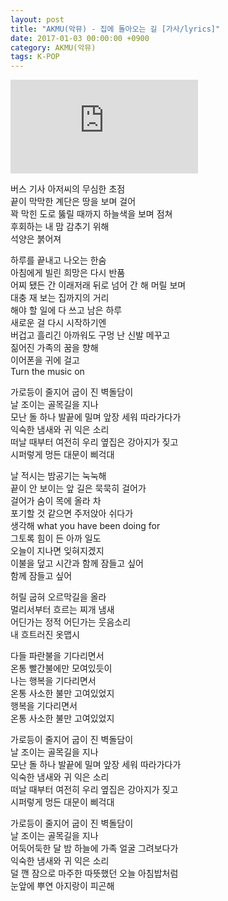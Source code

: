 ```yaml
---
layout: post
title: "AKMU(악뮤) - 집에 돌아오는 길 [가사/lyrics]"
date: 2017-01-03 00:00:00 +0900
category: AKMU(악뮤)
tags: K-POP
---
```


<div class="youtube-iframe-container iframe-16-to-9">
    <iframe src="https://www.youtube.com/embed/FEcfXRPaO90" title="AKMU(악뮤) - 집에 돌아오는 길" frameborder="0" allow="accelerometer; autoplay; clipboard-write; encrypted-media; gyroscope; picture-in-picture; web-share" allowfullscreen></iframe>
</div>

버스 기사 아저씨의 무심한 초점  
끝이 막막한 계단은 땅을 보며 걸어  
꽉 막힌 도로 뚫릴 때까지 하늘색을 보며 점쳐  
후회하는 내 맘 감추기 위해   
석양은 붉어져

하루를 끝내고 나오는 한숨  
아침에게 빌린 희망은 다시 반품  
어찌 됐든 간 이래저래 뒤로 넘어 간 해 머릴 보며   
대충 재 보는 집까지의 거리  
해야 할 일에 다 쓰고 남은 하루   
새로운 걸 다시 시작하기엔  
버겁고 흘리긴 아까워도 구멍 난 신발 메꾸고   
짊어진 가족의 꿈을 향해  
이어폰을 귀에 걸고   
Turn the music on

가로등이 줄지어 굽이 진 벽돌담이   
날 조이는 골목길을 지나  
모난 돌 하나 발끝에 밀며 앞장 세워 따라가다가  
익숙한 냄새와 귀 익은 소리  
떠날 때부터 여전히 우리 옆집은 강아지가 짖고  
시퍼렇게 멍든 대문이 삐걱대

날 적시는 밤공기는 눅눅해  
끝이 안 보이는 앞 길은 묵묵히 걸어가   
걸어가 숨이 목에 올라 차  
포기할 것 같으면 주저앉아 쉬다가  
생각해 what you have been doing for  
그토록 힘이 든 아까 일도  
오늘이 지나면 잊혀지겠지  
이불을 덮고 시간과 함께 잠들고 싶어  
함께 잠들고 싶어

허릴 굽혀 오르막길을 올라  
멀리서부터 흐르는 찌개 냄새  
어딘가는 정적 어딘가는 웃음소리  
내 흐트러진 옷맵시

다들 파란불을 기다리면서   
온통 빨간불에만 모여있듯이  
나는 행복을 기다리면서   
온통 사소한 불만 고여있었지  
행복을 기다리면서   
온통 사소한 불만 고여있었지

가로등이 줄지어 굽이 진 벽돌담이   
날 조이는 골목길을 지나  
모난 돌 하나 발끝에 밀며 앞장 세워 따라가다가  
익숙한 냄새와 귀 익은 소리  
떠날 때부터 여전히 우리 옆집은 강아지가 짖고  
시퍼렇게 멍든 대문이 삐걱대

가로등이 줄지어 굽이 진 벽돌담이   
날 조이는 골목길을 지나  
어둑어둑한 달 밤 하늘에 가족 얼굴 그려보다가  
익숙한 냄새와 귀 익은 소리   
덜 깬 잠으로 마주한 따뜻했던 오늘 아침밥처럼  
눈앞에 뿌연 아지랑이 피곤해